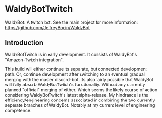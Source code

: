 # WaldyBotTwitch
WaldyBot: A twitch bot.
See the main project for more information: https://github.com/JeffreyBodin/WaldyBot

## Introduction

WaldyBotTwitch is in early development. It consists of WaldyBot's "Amazon-Twitch integration". 

This build will either continue its separate, but connected development path. Or, continue development after switching to an eventual gradual merging with the master discord-bot. 
Its also fairly possible that WaldyBot will fully absorb WaldyBotTwitch's functionality. Without any currently planned "official" merging of either. Which seems the likely course of action considering WaldyBotTwitch's latest alpha-release. 
My hindrance is the efficiency/engineering concerns associated in combining the two currently seperate branches of WaldyBot. Notably at my current level of engineering competence.
